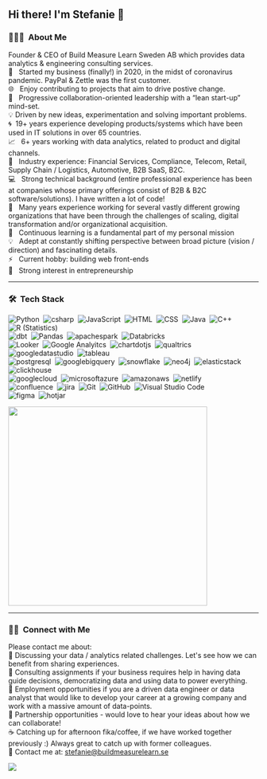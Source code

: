 ## Hi there! I'm Stefanie 👋

### 👨🏻‍💻 &nbsp;About Me

Founder & CEO of Build Measure Learn Sweden AB which provides data analytics & engineering consulting services.\
🚀 &nbsp; Started my business (finally!) in 2020, in the midst of coronavirus pandemic. PayPal & Zettle was the first customer.\
🌐 &nbsp; Enjoy contributing to projects that aim to drive postive change.\
🌱 &nbsp; Progressive collaboration-oriented leadership with a “lean start-up” mind-set.\
💡 Driven by new ideas, experimentation and solving important problems.\
🌀 &nbsp;19+ years experience developing products/systems which have been used in IT solutions in over 65 countries.\
📈 &nbsp; 6+ years working with data analytics, related to product and digital channels.\
🏢 &nbsp; Industry experience: Financial Services, Compliance, Telecom, Retail, Supply Chain / Logistics, Automotive, B2B SaaS, B2C. \
💻 &nbsp; Strong technical background (entire professional experience has been at companies whose primary offerings consist of B2B & B2C software/solutions). I have written a lot of code! \
🔆 &nbsp; Many years experience working for several vastly different growing organizations that have been through the challenges of scaling, digital transformation and/or organizational acquisition. \
🌱 &nbsp; Continuous learning is a fundamental part of my personal mission \
💡 &nbsp; Adept at constantly shifting perspective between broad picture (vision / direction) and fascinating details. \
⚡ &nbsp; Current hobby: building web front-ends \
💙 &nbsp; Strong interest in entrepreneurship  

-------

### 🛠 &nbsp;Tech Stack

![Python](https://img.shields.io/badge/-Python-05122A?style=flat&logo=python)&nbsp;
![csharp](https://img.shields.io/badge/-C%23-05122A?style=flat&logo=csharp)&nbsp;
![JavaScript](https://img.shields.io/badge/-JavaScript-05122A?style=flat&logo=javascript)&nbsp;
![HTML](https://img.shields.io/badge/-HTML-05122A?style=flat&logo=HTML5)&nbsp;
![CSS](https://img.shields.io/badge/-CSS-05122A?style=flat&logo=CSS3&logoColor=1572B6)&nbsp;
![Java](https://img.shields.io/badge/-Java-05122A?style=flat&logo=java&logoColor=FFA518)&nbsp;
![C++](https://img.shields.io/badge/-C++-05122A?style=flat&logo=C%2B%2B&logoColor=00599C)&nbsp;
![R (Statistics)](https://img.shields.io/badge/-R-05122A?style=flat&logo=R&logoColor=276DC3)\
![dbt](https://img.shields.io/badge/-dbt-05122A?style=flat&logo=dbt)&nbsp;
![Pandas](https://img.shields.io/badge/-Pandas-05122A?style=flat&logo=pandas)&nbsp;
![apachespark](https://img.shields.io/badge/-Apache%20Spark-05122A?style=flat&logo=apachespark)&nbsp;
![Databricks](https://img.shields.io/badge/-databricks-05122A?style=flat&logo=databricks)&nbsp;\
![Looker](https://img.shields.io/badge/-Looker-05122A?style=flat&logo=looker)&nbsp;
![Google Analyitcs](https://img.shields.io/badge/-Google%20Analyitcs-05122A?style=flat&logo=google-analytics)&nbsp;
![chartdotjs](https://img.shields.io/badge/-Charts%2Ejs-05122A?style=flat&logo=chartdotjs)&nbsp;
![qualtrics](https://img.shields.io/badge/-Qualtrics-05122A?style=flat&logo=qualtrics)&nbsp;
![googledatastudio](https://img.shields.io/badge/-Data%20Studio-05122A?style=flat&logo=googledatastudio)&nbsp;
![tableau](https://img.shields.io/badge/-Tableau-05122A?style=flat&logo=tableau)&nbsp;\
![postgresql](https://img.shields.io/badge/-PostgreSQL-05122A?style=flat&logo=postgresql)&nbsp;
![googlebigquery](https://img.shields.io/badge/-Big%20Query-05122A?style=flat&logo=googlebigquery)&nbsp;
![snowflake](https://img.shields.io/badge/-Snowflake-05122A?style=flat&logo=snowflake)&nbsp;
![neo4j](https://img.shields.io/badge/-Neo4j-05122A?style=flat&logo=neo4j)&nbsp;
![elasticstack](https://img.shields.io/badge/-Elastic%20Stack-05122A?style=flat&logo=elasticstack)&nbsp;
![clickhouse](https://img.shields.io/badge/-Click%20House-05122A?style=flat&logo=clickhouse)&nbsp;\
![googlecloud](https://img.shields.io/badge/-Google%20Cloud-05122A?style=flat&logo=googlecloud)&nbsp;
![microsoftazure](https://img.shields.io/badge/-Microsoft%20Azure-05122A?style=flat&logo=microsoftazure)&nbsp;
![amazonaws](https://img.shields.io/badge/-Amazon%20AWS-05122A?style=flat&logo=amazonaws)&nbsp;
![netlify](https://img.shields.io/badge/-Netlify-05122A?style=flat&logo=netlify)&nbsp;\
![confluence](https://img.shields.io/badge/-Confluence-05122A?style=flat&logo=confluence)&nbsp;
![jira](https://img.shields.io/badge/-Jira-05122A?style=flat&logo=jira)&nbsp;
![Git](https://img.shields.io/badge/-Git-05122A?style=flat&logo=git)&nbsp;
![GitHub](https://img.shields.io/badge/-GitHub-05122A?style=flat&logo=github)&nbsp;
![Visual Studio Code](https://img.shields.io/badge/-Visual%20Studio%20Code-05122A?style=flat&logo=visual-studio-code&logoColor=007ACC)&nbsp;\
![figma](https://img.shields.io/badge/-Figma-05122A?style=flat&logo=figma)&nbsp;
![hotjar](https://img.shields.io/badge/-Hotjar-05122A?style=flat&logo=hotjar)&nbsp;

<img src="https://github-readme-streak-stats.herokuapp.com?user=stefanieeriksson&theme=dark&hide_border=true" width="400">

-------

### 🤝🏻 &nbsp;Connect with Me

Please contact me about:\
💬 Discussing your data / analytics related challenges. Let's see how we can benefit from sharing experiences.\
💬 Consulting assignments if your business requires help in having data guide decisions, democratizing data and using data to power everything. \
💬 Employment opportunities if you are a driven data engineer or data analyst that would like to develop your career at a growing company and work with a massive amount of data-points. \
💬 Partnership opportunities - would love to hear your ideas about how we can collaborate! \
☕ Catching up for afternoon fika/coffee, if we have worked together previously :) Always great to catch up with former colleagues. \
💬 Contact me at: stefanie@buildmeasurelearn.se

<a href="https://linkedin.com/in/stefanieeriksson"><img src="https://img.shields.io/badge/-Stefanie%20Eriksson-0077B5?style=flat&logo=Linkedin&logoColor=white"/></a>


<!--
**stefanieeriksson/stefanieeriksson** is a ✨ _special_ ✨ repository because its `README.md` (this file) appears on your GitHub profile.

Here are some ideas to get you started:

- 🔭 I’m currently working on ...
- 🌱 I’m currently learning ...
- 👯 I’m looking to collaborate on ...
- 🤔 I’m looking for help with ...
- 💬 Ask me about ...
- 📫 How to reach me: ...
- 😄 Pronouns: ...
- ⚡ Fun fact: ...
-->
